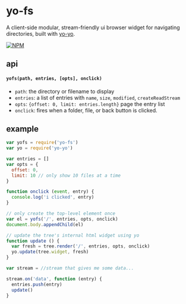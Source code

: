 # yo-fs

A client-side modular, stream-friendly ui browser widget for navigating directories, built with [yo-yo](https://www.npmjs.org/yo-yo).

[![NPM](https://nodei.co/npm/yo-fs.png)](https://nodei.co/npm/yo-fs/)

## api

#### `yofs(path, entries, [opts], onclick)`

  * `path`: the directory or filename to display
  * `entries`: a list of entries with `name`, `size`, `modified`, `createReadStream`
  * `opts`: `{offset: 0, limit: entries.length}` page the entry list
  * `onclick`: fires when a folder, file, or back button is clicked.

## example

```js
var yofs = require('yo-fs')
var yo = require('yo-yo')

var entries = []
var opts = {
  offset: 0,
  limit: 10 // only show 10 files at a time
}

function onclick (event, entry) {
  console.log('i clicked', entry)
}

// only create the top-level element once
var el = yofs('/', entries, opts, onclick)
document.body.appendChild(el)

// update the tree's internal html widget using yo
function update () {
  var fresh = tree.render('/', entries, opts, onclick)
  yo.update(tree.widget, fresh)
}

var stream = //stream that gives me some data...

stream.on('data', function (entry) {
  entries.push(entry)
  update()
}
```
